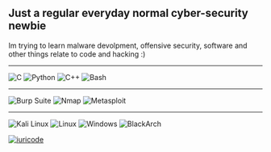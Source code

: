 ## Just a regular everyday normal cyber-security newbie

Im trying to learn malware devolpment, offensive security, software and other things relate to code and hacking :)

---

![C](https://img.shields.io/badge/C-000000?style=for-the-badge&logo=c&logoColor=white)
![Python](https://img.shields.io/badge/Python-000000?style=for-the-badge&logo=python&logoColor=white)
![C++](https://img.shields.io/badge/C++-000000?style=for-the-badge&logo=cplusplus&logoColor=white)
![Bash](https://img.shields.io/badge/Bash-000000?style=for-the-badge&logo=gnu-bash&logoColor=white)

---

![Burp Suite](https://img.shields.io/badge/Burp_Suite-000000?style=for-the-badge&logo=burpsuite&logoColor=white)
![Nmap](https://img.shields.io/badge/Nmap-000000?style=for-the-badge&logo=nmap&logoColor=white)
![Metasploit](https://img.shields.io/badge/Metasploit-000000?style=for-the-badge&logo=metasploit&logoColor=white)

---

![Kali Linux](https://img.shields.io/badge/Kali_Linux-000000?style=for-the-badge&logo=kalilinux&logoColor=white)
![Linux](https://img.shields.io/badge/Linux-000000?style=for-the-badge&logo=linux&logoColor=white)
![Windows](https://img.shields.io/badge/Windows-000000?style=for-the-badge&logo=windows&logoColor=white)
![BlackArch](https://img.shields.io/badge/BlackArch-000000?style=for-the-badge&logo=blackarch&logoColor=white)


[![iuricode](https://github-readme-stats.vercel.app/api?username=EthnSchwartz&theme=dark)](https://github.com/anuraghazra/github-readme-stats)
